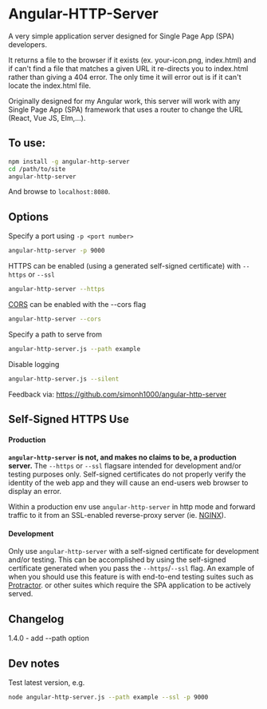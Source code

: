 # Angular-HTTP-Server

A very simple application server designed for Single Page App (SPA) developers.

It returns a file to the browser if it exists (ex. your-icon.png, index.html) and if can't find a file that matches a given URL it re-directs you to index.html rather than giving a 404 error. The only time it will error out is if it can't locate the index.html file.

Originally designed for my Angular work, this server will work with any Single Page App (SPA) framework that uses a router to change the URL (React, Vue JS, Elm,...).

## To use:

```sh
npm install -g angular-http-server
cd /path/to/site
angular-http-server
```

And browse to `localhost:8080`.

## Options

Specify a port using `-p <port number>`

```sh
angular-http-server -p 9000
```

HTTPS can be enabled (using a generated self-signed certificate) with `--https` or `--ssl`

```sh
angular-http-server --https
```

[CORS](https://developer.mozilla.org/en-US/docs/Web/HTTP/Access_control_CORS) can be enabled with the --cors flag

```sh
angular-http-server --cors
```

Specify a path to serve from
```sh
angular-http-server.js --path example
```

Disable logging
```sh
angular-http-server.js --silent
```

Feedback via: https://github.com/simonh1000/angular-http-server

## Self-Signed HTTPS Use

#### Production

**`angular-http-server` is not, and makes no claims to be, a production server.** The `--https` or `--ssl` flagsare intended for development and/or testing purposes only. Self-signed certificates do not properly verify the identity of the web app and they will cause an end-users web browser to display an error.

Within a production env use `angular-http-server` in http mode and forward traffic to it from an SSL-enabled reverse-proxy server (ie. [NGINX](https://www.nginx.com/resources/admin-guide/reverse-proxy/)).

#### Development
Only use `angular-http-server` with a self-signed certificate for development and/or testing. This can be accomplished by using the self-signed certificate generated when you pass the `--https`/`--ssl` flag. An example of when you should use this feature is with end-to-end testing suites such as [Protractor](http://www.protractortest.org/). or other suites which require the SPA application to be actively served.

## Changelog

1.4.0 - add --path option

## Dev notes
Test latest version, e.g.
```sh
node angular-http-server.js --path example --ssl -p 9000
```
